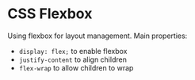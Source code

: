 # CSS Flexbox

Using flexbox for layout management. Main properties:
- `display: flex;` to enable flexbox
- `justify-content` to align children
- `flex-wrap` to allow children to wrap